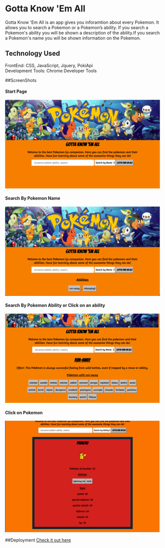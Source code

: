 # Gotta Know 'Em All
Gotta Know 'Em All is an app gives you inforamtion about every Pokemon. It allows you to search a Pokemon or a Pokemon’s ability. If you search a Pokemon's ability you will be shown a description of the ability.If you search a Pokemon's name you will be shown information on the Pokemon.

## Technology Used
FrontEnd: CSS, JavaScript, Jquery, PokiApi <br/>
Development Tools: Chrome Developer Tools

##ScreenShots

#### Start Page <br/>
![Before Searching for ability or Pokemon](Pictures/StartPage.png)<br/>

#### Search By Pokemon Name <br/>
![After Searching by Pokemon Name ](Pictures/SearchByName.png)<br/>

#### Search By Pokemon Ability or Click on an ability <br/>
![After Searching by Pokemon Ability ](Pictures/SearchByAbility.png)<br/>

#### Click on Pokemon <br/>
![After Clicking on Pokemon Name ](Pictures/ClickOnPokemon.png)<br/>

##Deployment
[Check it out here](https://patricewhite.github.io/Capstone-Paton-Patrice/)
